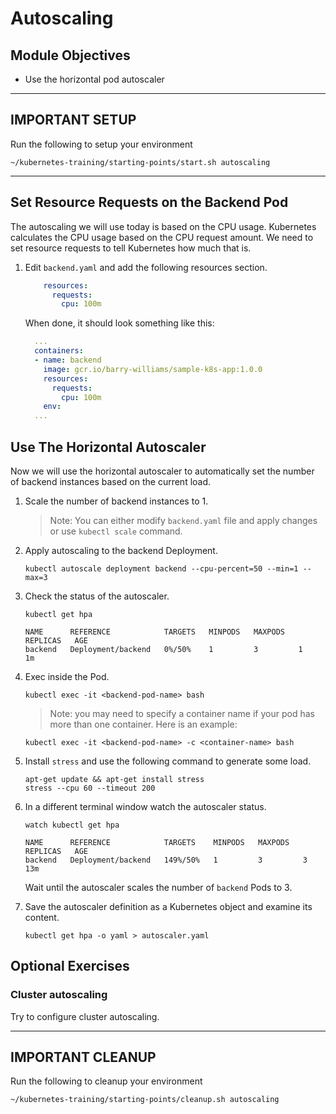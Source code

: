 # Autoscaling

## Module Objectives

- Use the horizontal pod autoscaler

---

## **IMPORTANT SETUP**
Run the following to setup your environment

```shell
~/kubernetes-training/starting-points/start.sh autoscaling
```

---

## Set Resource Requests on the Backend Pod

The autoscaling we will use today is based on the CPU usage. Kubernetes calculates the CPU usage based on the CPU request amount. We need to set resource requests to tell Kubernetes how much that is.

1. Edit `backend.yaml` and add the following resources section.
    ``` yaml
        resources:
          requests:
            cpu: 100m
    ```

    When done, it should look something like this:

    ```yaml
      ...
      containers:
      - name: backend
        image: gcr.io/barry-williams/sample-k8s-app:1.0.0
        resources:
          requests:
            cpu: 100m
        env:
      ...
    ```

## Use The Horizontal Autoscaler

Now we will use the horizontal autoscaler to automatically set the number of backend instances based on the current load.

1. Scale the number of backend instances to 1.

    > Note: You can either modify `backend.yaml` file and apply changes or use `kubectl scale` command.

1. Apply autoscaling to the backend Deployment.

    ```shell
    kubectl autoscale deployment backend --cpu-percent=50 --min=1 --max=3
    ```

1. Check the status of the autoscaler.

    ```shell
    kubectl get hpa
    ```

    ```
    NAME      REFERENCE            TARGETS   MINPODS   MAXPODS   REPLICAS   AGE
    backend   Deployment/backend   0%/50%    1         3         1          1m
    ```

1. Exec inside the Pod.

    ```shell
    kubectl exec -it <backend-pod-name> bash
    ```

    > Note: you may need to specify a container name if your pod has more than one container. Here is an example:

    ```shell
    kubectl exec -it <backend-pod-name> -c <container-name> bash
    ```

1. Install `stress` and use the following command to generate some load.

    ```shell
    apt-get update && apt-get install stress
    stress --cpu 60 --timeout 200
    ```

1. In a different terminal window watch the autoscaler status.

    ```shell
    watch kubectl get hpa
    ```

    ```
    NAME      REFERENCE            TARGETS    MINPODS   MAXPODS   REPLICAS   AGE
    backend   Deployment/backend   149%/50%   1         3         3          13m
    ```

    Wait until the autoscaler scales the number of `backend` Pods to 3.

1. Save the autoscaler definition as a Kubernetes object and examine its content.

    ```shell
    kubectl get hpa -o yaml > autoscaler.yaml
    ```


## Optional Exercises

###  Cluster autoscaling

Try to configure cluster autoscaling.

---

## **IMPORTANT CLEANUP**
Run the following to cleanup your environment

```shell
~/kubernetes-training/starting-points/cleanup.sh autoscaling
```

